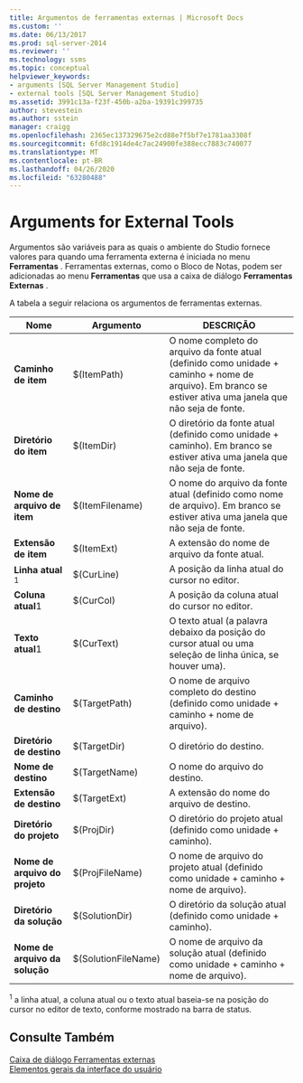 ```yaml
---
title: Argumentos de ferramentas externas | Microsoft Docs
ms.custom: ''
ms.date: 06/13/2017
ms.prod: sql-server-2014
ms.reviewer: ''
ms.technology: ssms
ms.topic: conceptual
helpviewer_keywords:
- arguments [SQL Server Management Studio]
- external tools [SQL Server Management Studio]
ms.assetid: 3991c13a-f23f-450b-a2ba-19391c399735
author: stevestein
ms.author: sstein
manager: craigg
ms.openlocfilehash: 2365ec137329675e2cd88e7f5bf7e1781aa3308f
ms.sourcegitcommit: 6fd8c1914de4c7ac24900fe388ecc7883c740077
ms.translationtype: MT
ms.contentlocale: pt-BR
ms.lasthandoff: 04/26/2020
ms.locfileid: "63280488"
---
```

# <a name="arguments-for-external-tools"></a>Arguments for External Tools
  Argumentos são variáveis para as quais o ambiente do Studio fornece valores para quando uma ferramenta externa é iniciada no menu **Ferramentas** . Ferramentas externas, como o Bloco de Notas, podem ser adicionadas ao menu **Ferramentas** que usa a caixa de diálogo **Ferramentas Externas** .  
  
 A tabela a seguir relaciona os argumentos de ferramentas externas.  
  
|Nome|Argumento|DESCRIÇÃO|  
|----------|--------------|-----------------|  
|**Caminho de item**|$(ItemPath)|O nome completo do arquivo da fonte atual (definido como unidade + caminho + nome de arquivo). Em branco se estiver ativa uma janela que não seja de fonte.|  
|**Diretório do item**|$(ItemDir)|O diretório da fonte atual (definido como unidade + caminho). Em branco se estiver ativa uma janela que não seja de fonte.|  
|**Nome de arquivo de item**|$(ItemFilename)|O nome do arquivo da fonte atual (definido como nome de arquivo). Em branco se estiver ativa uma janela que não seja de fonte.|  
|**Extensão de item**|$(ItemExt)|A extensão do nome de arquivo da fonte atual.|  
|**Linha atual** <sup>1</sup>|$(CurLine)|A posição da linha atual do cursor no editor.|  
|**Coluna atual**1|$(CurCol)|A posição da coluna atual do cursor no editor.|  
|**Texto atual**1|$(CurText)|O texto atual (a palavra debaixo da posição do cursor atual ou uma seleção de linha única, se houver uma).|  
|**Caminho de destino**|$(TargetPath)|O nome de arquivo completo do destino (definido como unidade + caminho + nome de arquivo).|  
|**Diretório de destino**|$(TargetDir)|O diretório do destino.|  
|**Nome de destino**|$(TargetName)|O nome do arquivo do destino.|  
|**Extensão de destino**|$(TargetExt)|A extensão do nome do arquivo de destino.|  
|**Diretório do projeto**|$(ProjDir)|O diretório do projeto atual (definido como unidade + caminho).|  
|**Nome de arquivo do projeto**|$(ProjFileName)|O nome de arquivo do projeto atual (definido como unidade + caminho + nome de arquivo).|  
|**Diretório da solução**|$(SolutionDir)|O diretório da solução atual (definido como unidade + caminho).|  
|**Nome de arquivo da solução**|$(SolutionFileName)|O nome de arquivo da solução atual (definido como unidade + caminho + nome de arquivo).|  
  
 <sup>1</sup> a linha atual, a coluna atual ou o texto atual baseia-se na posição do cursor no editor de texto, conforme mostrado na barra de status.  
  
## <a name="see-also"></a>Consulte Também  
 [Caixa de diálogo Ferramentas externas](external-tools-dialog-box.md)   
 [Elementos gerais da interface do usuário](general-user-interface-elements.md)  
  
  
